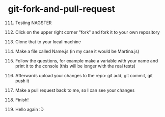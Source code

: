 # git-fork-and-pull-request

 111) Testing NAGSTER
1) Click on the upper right corner "fork" and fork it to your own repository

2) Clone that to your local machine

3) Make a file called Name.js (in my case it would be Martina.js)

4) Follow the questions, for example make a variable with your name and print it to the console  (this will be longer with the real tests) 

5) Afterwards upload your changes to the repo: git add, git commit, git push it

6) Make a pull request back to me, so I can see your changes

7) Finish! 

8) Hello again :D 